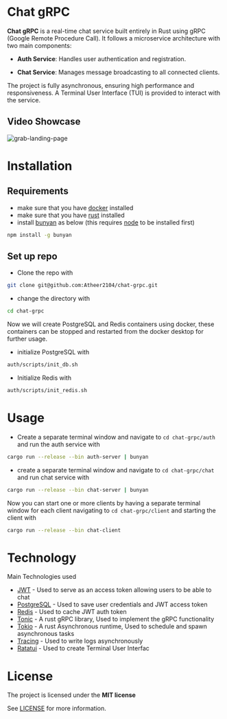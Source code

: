 # Chat gRPC

**Chat gRPC** is a real-time chat service built entirely in Rust using gRPC (Google Remote Procedure Call). It follows a microservice architecture with two main components:  

- **Auth Service**: Handles user authentication and registration.

- **Chat Service**: Manages message broadcasting to all connected clients.

The project is fully asynchronous, ensuring high performance and responsiveness. A Terminal User Interface (TUI) is provided to interact with the service.

## Video Showcase 

![grab-landing-page](video-showcase.gif)

# Installation
## Requirements 
- make sure that you have [docker](https://www.docker.com) installed
- make sure that you have [rust](https://www.rust-lang.org/tools/install) installed
- install [bunyan](https://github.com/trentm/node-bunyan) as below (this requires [node](https://nodejs.org/en/download/package-manager) to be installed first)
```sh
npm install -g bunyan
```

## Set up repo

* Clone the repo with 
```sh
git clone git@github.com:Atheer2104/chat-grpc.git
```

* change the directory with 
```sh
cd chat-grpc
```

Now we will create PostgreSQL and Redis containers using docker, these containers can be stopped and restarted from the docker desktop for further usage.

*  initialize PostgreSQL with 
```sh
auth/scripts/init_db.sh 
```
* Initialize Redis with 
```sh
auth/scripts/init_redis.sh 
```

# Usage 

* Create a separate terminal window and navigate to `cd chat-grpc/auth` and run the auth service with 
```sh
cargo run --release --bin auth-server | bunyan
```

- create a separate terminal window and navigate to `cd chat-grpc/chat` and run chat service with 
```sh
cargo run --release --bin chat-server | bunyan
```

Now you can start one or more clients by having a separate terminal window for each client navigating to `cd chat-grpc/client` and starting the client with 
```bash
cargo run --release --bin chat-client
```

# Technology

Main Technologies used

- [JWT](https://jwt.io) - Used to serve as an access token allowing users to be able to chat
- [PostgreSQL](https://www.postgresql.org) - Used to save user credentials and JWT access token
- [Redis](https://redis.io) - Used to cache JWT auth token
- [Tonic](https://docs.rs/tonic/latest/tonic/) - A rust gRPC library, Used to implement the gRPC functionality
- [Tokio](https://tokio.rs) - A rust Asynchronous runtime, Used to schedule and spawn asynchronous tasks
- [Tracing](https://github.com/tokio-rs/tracing) - Used to write logs asynchronously
- [Ratatui](https://ratatui.rs) -  Used to create Terminal User Interfac

# License 

The project is licensed under the **MIT license**

See [LICENSE](LICENSE) for more information.



